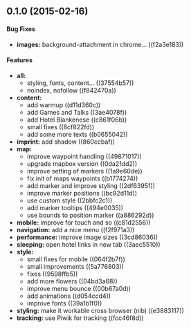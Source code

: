 <a name="0.1.0"></a>
## 0.1.0 (2015-02-16)


#### Bug Fixes

* **images:** background-attachment in chrome... ((f2a3e183))


#### Features

* **all:**
  * styling, fonts, content… ((37554b57))
  * noindex, nofollow ((f842470a))
* **content:**
  * add warmup ((d11d360c))
  * add Games and Talks ((3ae4078f))
  * add Hotel Blankenese ((c861f06b))
  * small fixes ((8cf822fd))
  * add some more texts ((b0655042))
* **imprint:** add shadow ((860ccbaf))
* **map:**
  * improve waypoint handling ((49871017))
  * upgrade mapbox version ((0da21dd2))
  * improve setting of markers ((1a9e60de))
  * fix init of maps waypoints ((b1774274))
  * add marker and improve styling ((2df63951))
  * improve marker positions ((bc92d11d))
  * use custom style ((2bbfc2c1))
  * add marker tooltips ((494e0035))
  * use bounds to position marker ((a886292d))
* **mobile:** improve for touch and so ((c81d2556))
* **navigation:** add a nice menu ((f2f971a3))
* **performance:** improve image sizes ((3cd86036))
* **sleeping:** open hotel links in new tab ((3aec5510))
* **style:**
  * small fixes for mobile ((064f2b7f))
  * small improvements ((5a776803))
  * fixes ((9598ffb5))
  * add more flowers ((04bd3a68))
  * improve menu bounce ((00b67a0d))
  * add animations ((d054ccd4))
  * improve fonts ((39a1b1f0))
* **styling:** make it workable cross browser (nib) ((e3883117))
* **tracking:** use Piwik for tracking ((fcc46f8d))

